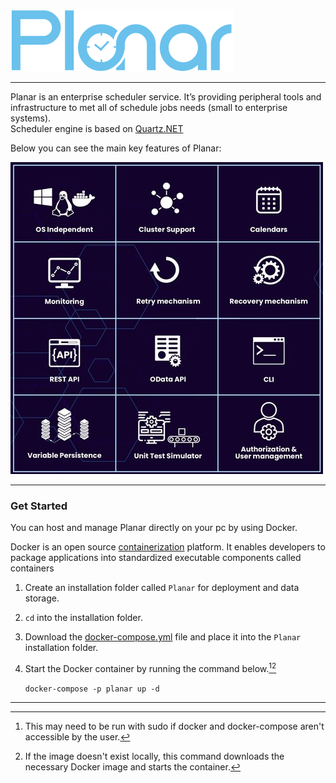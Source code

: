 ![Logo](https://github.com/atias007/Planar/blob/437265e8b34d94e09bb81f1aa7d9b28103d3ed14/res/planar_logo_full.png)
***

Planar is an enterprise scheduler service. 
It’s providing peripheral tools and infrastructure to met all of schedule jobs needs (small to enterprise systems).\
Scheduler engine is based on [Quartz.NET](http://www.quartz-scheduler.org/)

Below you can see the main key features of Planar:

![flyer](https://github.com/atias007/Planar/blob/8c7222d689590a97414b987517000ce4dc1ef526/res/characters.jpg)

---

### Get Started

You can host and manage Planar directly on your pc by using Docker.

Docker is an open source [containerization](https://www.ibm.com/in-en/cloud/learn/containerization) platform. It enables developers to package applications into standardized executable components called containers

1. Create an installation folder called `Planar` for deployment and data storage.
2. `cd` into the installation folder.
3. Download the [docker-compose.yml](https://github.com/atias007/Planar/releases/download/version_1.2.0/docker-compose.yml) file and place it into the `Planar` installation folder.
4. Start the Docker container by running the command below.[^1][^2]
 
   `docker-compose -p planar up -d`
   
   [^1]: This may need to be run with sudo if docker and docker-compose aren't accessible by the user. 
   [^2]: If the image doesn't exist locally, this command downloads the necessary Docker image and starts the container.
---

